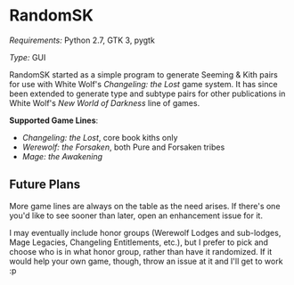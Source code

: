 # RandomSK

*Requirements:* Python 2.7, GTK 3, pygtk

*Type:* GUI

RandomSK started as a simple program to generate Seeming & Kith pairs for use with White Wolf's *Changeling: the Lost* game system. It has since been extended to generate type and subtype pairs for other publications in White Wolf's *New World of Darkness* line of games.

**Supported Game Lines**:
* *Changeling: the Lost*, core book kiths only
* *Werewolf: the Forsaken*, both Pure and Forsaken tribes
* *Mage: the Awakening*

## Future Plans

More game lines are always on the table as the need arises. If there's one you'd like to see sooner than later, open an enhancement issue for it.

I may eventually include honor groups (Werewolf Lodges and sub-lodges, Mage Legacies, Changeling Entitlements, etc.), but I prefer to pick and choose who is in what honor group, rather than have it randomized. If it would help your own game, though, throw an issue at it and I'll get to work :p
